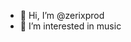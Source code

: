 - 👋 Hi, I’m @zerixprod
- 👀 I’m interested in music
<!---
zerixprod/zerixprod is a ✨ special ✨ repository because its `README.md` (this file) appears on your GitHub profile.
You can click the Preview link to take a look at your changes.
--->
